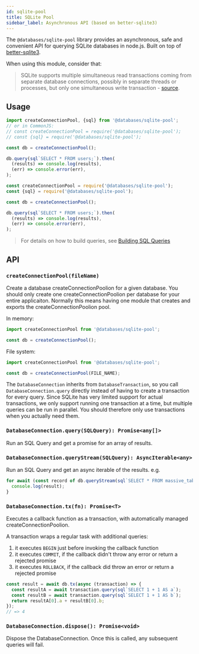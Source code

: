 ```yaml
---
id: sqlite-pool
title: SQLite Pool
sidebar_label: Asynchronous API (based on better-sqlite3)
---
```


The `@databases/sqlite-pool` library provides an asynchronous, safe and convenient
API for querying SQLite databases in node.js. Built on top of
[better-sqlite3](https://www.npmjs.com/package/better-sqlite3).

When using this module, consider that:

> SQLite supports multiple simultaneous read transactions coming from separate database
connections, possibly in separate threads or processes, but only one simultaneous
write transaction - [source](https://www.sqlite.org/lang_transaction.html).

## Usage

```typescript
import createConnectionPool, {sql} from '@databases/sqlite-pool';
// or in CommonJS:
// const createConnectionPool = require('@databases/sqlite-pool');
// const {sql} = require('@databases/sqlite-pool');

const db = createConnectionPool();

db.query(sql`SELECT * FROM users;`).then(
  (results) => console.log(results),
  (err) => console.error(err),
);
```

```javascript
const createConnectionPool = require('@databases/sqlite-pool');
const {sql} = require('@databases/sqlite-pool');

const db = createConnectionPool();

db.query(sql`SELECT * FROM users;`).then(
  (results) => console.log(results),
  (err) => console.error(err),
);
```

> For details on how to build queries, see [Building SQL Queries](sql.md)

## API

### `createConnectionPool(fileName)`

Create a database createConnectionPoolion for a given database. You should only create one createConnectionPoolion per database for your entire applicaiton. Normally this means having one module that creates and exports the createConnectionPoolion pool.

In memory:

```ts
import createConnectionPool from '@databases/sqlite-pool';

const db = createConnectionPool();
```

File system:

```ts
import createConnectionPool from '@databases/sqlite-pool';

const db = createConnectionPool(FILE_NAME);
```

The `DatabaseConnection` inherits from `DatabaseTransaction`, so you call `DatabaseConnection.query` directly instead of having to create a transaction for every query. Since SQLite has very limited support for actual transactions, we only support running one transaction at a time, but multiple queries can be run in parallel. You should therefore only use transactions when you actually need them.

### `DatabaseConnection.query(SQLQuery): Promise<any[]>`

Run an SQL Query and get a promise for an array of results.

### `DatabaseConnection.queryStream(SQLQuery): AsyncIterable<any>`

Run an SQL Query and get an async iterable of the results. e.g.

```js
for await (const record of db.queryStream(sql`SELECT * FROM massive_table`)) {
  console.log(result);
}
```

### `DatabaseConnection.tx(fn): Promise<T>`

Executes a callback function as a transaction, with automatically managed createConnectionPoolion.

A transaction wraps a regular task with additional queries:

1. it executes `BEGIN` just before invoking the callback function
2. it executes `COMMIT`, if the callback didn't throw any error or return a rejected promise
3. it executes `ROLLBACK`, if the callback did throw an error or return a rejected promise

```ts
const result = await db.tx(async (transaction) => {
  const resultA = await transaction.query(sql`SELECT 1 + 1 AS a`);
  const resultB = await transaction.query(sql`SELECT 1 + 1 AS b`);
  return resultA[0].a + resultB[0].b;
});
// => 4
```

### `DatabaseConnection.dispose(): Promise<void>`

Dispose the DatabaseConnection. Once this is called, any subsequent queries will fail.
